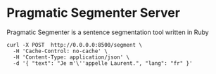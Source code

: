 # Pragmatic Segmenter Server
Pragmatic Segmenter is a sentence segmentation tool written in Ruby

```
curl -X POST  http://0.0.0.0:8500/segment \
  -H 'Cache-Control: no-cache' \
  -H 'Content-Type: application/json' \
  -d '{ "text": "Je m'\''appelle Laurent.", "lang": "fr" }'
```
